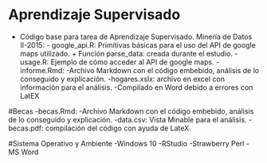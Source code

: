 # Aprendizaje Supervisado
- Código base para tarea de Aprendizaje Supervisado. Minería de Datos II-2015:
		- google_api.R: Primitivas básicas para el uso del API de google maps utilizado.
			+ Función parse_data: creada durante el estudio.
		- usage.R: Ejemplo de cómo acceder al API de google maps.
-informe.Rmd:
	-Archivo Markdown con el código embebido, análisis de lo conseguido y explicación.
-hogares.xslx: archivo en excel con información para el análisis.
-Compilado en Word debido a errores con LatEX

#Becas
-becas.Rmd: 
	-Archivo Markdown con el código embebido, análisis de lo conseguido y explicación.
-data.csv: Vista Minable para el análisis.
-becas.pdf: compilación del código con ayuda de LateX.

#Sistema Operativo y Ambiente
-Windows 10
-RStudio
-Strawberry Perl
-MS Word